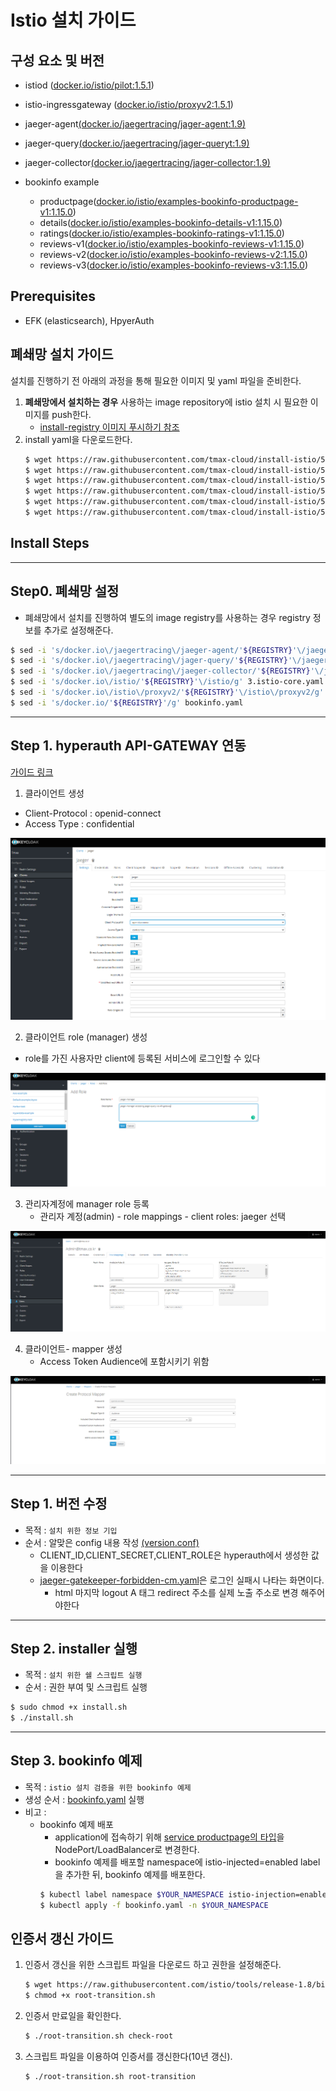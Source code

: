 
# Istio 설치 가이드

## 구성 요소 및 버전
* istiod ([docker.io/istio/pilot:1.5.1](https://hub.docker.com/layers/istio/pilot/1.5.1/images/sha256-818aecc1c73c53af9091ac1d4f500d9d7cec6d135d372d03cffab1addaff4ec0?context=explore))
* istio-ingressgateway ([docker.io/istio/proxyv2:1.5.1](https://hub.docker.com/layers/istio/proxyv2/1.5.1/images/sha256-3ad9ee2b43b299e5e6d97aaea5ed47dbf3da9293733607d9b52f358313e852ae?context=explore))
* jaeger-agent[(docker.io/jaegertracing/jager-agent:1.9)](https://hub.docker.com/layers/jaegertracing/jaeger-agent/1.9/images/sha256-f214f1a411a2bbfab2fadd305f28fa2866aaf36d1ac3260901ebf5b58dae3c0e?context=explore)
* jaeger-query[(docker.io/jaegertracing/jager-queryt:1.9)](https://hub.docker.com/layers/jaegertracing/jaeger-query/1.9/images/sha256-0ca742b990db6e716171cb966225414fb382e96af4ddd0e8b5cca18e832ca36c?context=explore)
* jaeger-collector[(docker.io/jaegertracing/jager-collector:1.9)](https://hub.docker.com/layers/jaegertracing/jaeger-collector/1.9/images/sha256-17339bf58eced9c025b433219dbe0875d42b67c9b36d6a6b0e8b0fbb03adfdfe?context=explore)

* bookinfo example
    * productpage([docker.io/istio/examples-bookinfo-productpage-v1:1.15.0](https://hub.docker.com/layers/istio/examples-bookinfo-productpage-v1/1.15.0/images/sha256-0a5eb4795952372251d51f72834bccb7ea01a67cb72fd9b58b757cca103b7524?context=explore))
    * details([docker.io/istio/examples-bookinfo-details-v1:1.15.0](https://hub.docker.com/layers/istio/examples-bookinfo-details-v1/1.15.0/images/sha256-fce0bcbff0bed09116dacffca15695cd345e0c3788c15b0114a05f654ddecc17?context=explore))
    * ratings([docker.io/istio/examples-bookinfo-ratings-v1:1.15.0](https://hub.docker.com/layers/istio/examples-bookinfo-ratings-v1/1.15.0/images/sha256-09b9d6958a13ad1a97377b7d5c2aa9e0372c008cdf5a44ce3e72fbd9660936cf?context=explore))
    * reviews-v1([docker.io/istio/examples-bookinfo-reviews-v1:1.15.0](https://hub.docker.com/layers/istio/examples-bookinfo-reviews-v1/1.15.0/images/sha256-40e8aba77c1b46f37e820a60aa6948485d39e6f55f1492fa1f17383efd95511c?context=explore))
    * reviews-v2([docker.io/istio/examples-bookinfo-reviews-v2:1.15.0](https://hub.docker.com/layers/istio/examples-bookinfo-reviews-v2/1.15.0/images/sha256-e86d247b7ac275eb681a7e9c869325762686ccf0b5cfb6bde100ff2c1f01ae2b?context=explore))
    * reviews-v3([docker.io/istio/examples-bookinfo-reviews-v3:1.15.0](https://hub.docker.com/layers/istio/examples-bookinfo-reviews-v3/1.15.0/images/sha256-e454cab754cf9234e8b41d7c5e30f53a4c125d7d9443cb3ef2b2eb1c4bd1ec14?context=explore))

## Prerequisites

- EFK (elasticsearch), HpyerAuth

## 폐쇄망 설치 가이드
설치를 진행하기 전 아래의 과정을 통해 필요한 이미지 및 yaml 파일을 준비한다.
1. **폐쇄망에서 설치하는 경우** 사용하는 image repository에 istio 설치 시 필요한 이미지를 push한다.
    - [install-registry 이미지 푸시하기 참조](https://github.com/tmax-cloud/install-registry/blob/5.0/podman.md)  
2. install yaml을 다운로드한다.
    ```bash
    $ wget https://raw.githubusercontent.com/tmax-cloud/install-istio/5.0/yaml/1.istio-base.yaml
    $ wget https://raw.githubusercontent.com/tmax-cloud/install-istio/5.0/yaml/2.istio-tracing.yaml
    $ wget https://raw.githubusercontent.com/tmax-cloud/install-istio/5.0/yaml/3.istio-core.yaml
    $ wget https://raw.githubusercontent.com/tmax-cloud/install-istio/5.0/yaml/4.istio-ingressgateway.yaml
    $ wget https://raw.githubusercontent.com/tmax-cloud/install-istio/5.0/yaml/5.istio-metric.yaml
    $ wget https://raw.githubusercontent.com/tmax-cloud/install-istio/5.0/yaml/bookinfo.yaml
    ```

## Install Steps

---

## Step0. 폐쇄망 설정

  * 폐쇄망에서 설치를 진행하여 별도의 image registry를 사용하는 경우 registry 정보를 추가로 설정해준다.

```bash
$ sed -i 's/docker.io\/jaegertracing\/jaeger-agent/'${REGISTRY}'\/jaegertracing\/jager-agent/g' 2.istio-tracing.yaml
$ sed -i 's/docker.io\/jaegertracing\/jager-query/'${REGISTRY}'\/jaegertracing\/jaeger-query/g' 2.istio-tracing.yaml
$ sed -i 's/docker.io\/jaegertracing\/jaeger-collector/'${REGISTRY}'\/jaegertracing\/jaeger-collector/g' 2.istio-tracing.yaml
$ sed -i 's/docker.io\/istio/'${REGISTRY}'\/istio/g' 3.istio-core.yaml
$ sed -i 's/docker.io\/istio\/proxyv2/'${REGISTRY}'\/istio\/proxyv2/g' 4.istio-ingressgateway.yaml
$ sed -i 's/docker.io/'${REGISTRY}'/g' bookinfo.yaml
```

---

## Step 1. hyperauth API-GATEWAY 연동

[가이드 링크](https://github.com/tmax-cloud/hyperauth/blob/main/guide/keycloak-gatekeeper/keycloak-gatekeeper.pptx)

1. 클라이언트 생성
  - Client-Protocol : openid-connect
  - Access Type : confidential

![image](figure/keycloak1.png)

2. 클라이언트 role (manager) 생성

- role를 가진 사용자만 client에 등록된 서비스에 로그인할 수 있다

![image](figure/keycloak2.png)

3. 관리자계정에 manager role 등록
   - 관리자 계정(admin) - role mappings - client roles: jaeger 선택

![image](figure/keycloak3.png)

4. 클라이언트- mapper 생성
   - Access Token Audience에 포함시키기 위함

![image](figure/keycloak4.png)

---

## Step 1. 버전 수정

* 목적 : `설치 위한 정보 기입`
* 순서 : 알맞은 config 내용 작성 [(version.conf)](./version.conf)
  - CLIENT_ID,CLIENT_SECRET,CLIENT_ROLE은 hyperauth에서 생성한 값을 이용한다
  - [jaeger-gatekeeper-forbidden-cm.yaml](yaml/jaeger-gatekeeper-forbidden-cm.yaml)은 로그인 실패시 나타는 화면이다.
    - html 마지막 logout A 태그 redirect 주소를 실제 노출 주소로 변경 해주어야한다

---

## Step 2. installer 실행
* 목적 : `설치 위한 쉘 스크립트 실행`
* 순서 : 권한 부여 및 스크립트 실행

```bash
$ sudo chmod +x install.sh
$ ./install.sh
```

---



## Step 3. bookinfo 예제

* 목적 : `istio 설치 검증을 위한 bookinfo 예제`
* 생성 순서 : [bookinfo.yaml](yaml/bookinfo.yaml) 실행
* 비고 :
    * bookinfo 예제 배포
        * application에 접속하기 위해 [service productpage의 타입](yaml/bookinfo.yaml#L278)을 NodePort/LoadBalancer로 변경한다.
        * bookinfo 예제를 배포할 namespace에 istio-injected=enabled label을 추가한 뒤, bookinfo 예제를 배포한다.
        ```bash
        $ kubectl label namespace $YOUR_NAMESPACE istio-injection=enabled
        $ kubectl apply -f bookinfo.yaml -n $YOUR_NAMESPACE
        ```

## 인증서 갱신 가이드

1. 인증서 갱신을 위한 스크립트 파일을 다운로드 하고 권한을 설정해준다.
    ```bash
    $ wget https://raw.githubusercontent.com/istio/tools/release-1.8/bin/root-transition.sh
    $ chmod +x root-transition.sh
    ```
2. 인증서 만료일을 확인한다.
    ```bash
    $ ./root-transition.sh check-root
    ```
3. 스크립트 파일을 이용하여 인증서를 갱신한다(10년 갱신).
    ```bash
    $ ./root-transition.sh root-transition
    ```
